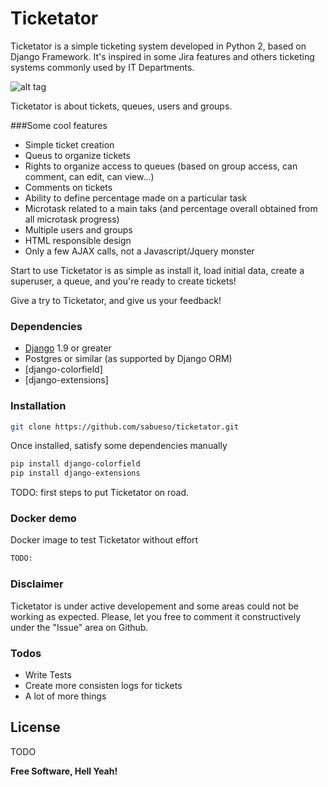 # Ticketator

Ticketator is a simple ticketing system developed in Python 2, based on Django Framework.
It's inspired in some Jira features and others ticketing systems commonly used by IT Departments.

![alt tag](https://dl.dropboxusercontent.com/u/13983419/index.png)

Ticketator is about tickets, queues, users and groups.

###Some cool features

* Simple ticket creation
* Queus to organize tickets
* Rights to organize access to queues (based on group access, can comment, can edit, can view...)
* Comments on tickets
* Ability to define percentage made on a particular task
* Microtask related to a main taks (and percentage overall obtained from all microtask progress)
* Multiple users and groups
* HTML responsible design
* Only a few AJAX calls, not a Javascript/Jquery monster

Start to use Ticketator is as simple as install it, load initial data, create a superuser, a queue, and you're ready to create tickets!

Give a try to Ticketator, and give us your feedback!


### Dependencies

* [Django] 1.9 or greater
* Postgres or similar (as supported by Django ORM)
* [django-colorfield] 
* [django-extensions] 

### Installation
```sh
git clone https://github.com/sabueso/ticketator.git
```
Once installed, satisfy some dependencies manually
```sh
pip install django-colorfield
pip install django-extensions
```
TODO: first steps to put Ticketator on road.

### Docker demo
Docker image to test Ticketator without effort
```sh
TODO:
```
### Disclaimer

Ticketator is under active developement and some areas could not be working as expected. Please, let you free to comment it constructively under the "Issue" area on Github.

### Todos

 - Write Tests
 - Create more consisten logs for tickets
 - A lot of more things

License
----
TODO


**Free Software, Hell Yeah!**

[//]: # (These are reference links used in the body of this note and get stripped out when the markdown processor does its job. There is no need to format nicely because it shouldn't be seen. Thanks SO - http://stackoverflow.com/questions/4823468/store-comments-in-markdown-syntax)


   [Django]: <https://www.djangoproject.com/download/>
